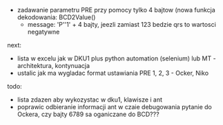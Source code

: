 - zadawanie parametru PRE przy pomocy tylko 4 bajtow (nowa funkcja dekodowania: BCD2Value()
	- message: 'P''1' + 4 bajty, jeezli zamiast 123 bedzie qrs to wartosci negatywne



next:
- lista w excelu jak w DKU1 plus python automation (selenium) lub MT - architektura, kontynuacja
- ustalic jak  ma wygladac format ustawiania PRE 1, 2, 3 - Ocker, Niko

todo:
- lista zdazen aby wykozystac w dku1, klawisze i ant
- poprawic odbieranie informacji ant w czaie debugowania
pytanie do Ockera, czy bajty 6789 sa oganiczane do BCD???
